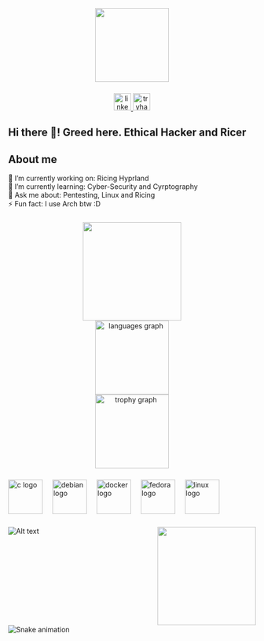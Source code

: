 <div align="center">
  <img height="150" src="https://user-images.githubusercontent.com/74038190/212284087-bbe7e430-757e-4901-90bf-4cd2ce3e1852.gif" />
</div>

###

<div align="center">
   <a href="https://www.linkedin.com/in/4abhijit" target="_blank">
  <img src="https://img.shields.io/static/v1?message=LinkedIn&logo=linkedin&label=&color=0077B5&logoColor=white&labelColor=&style=for-the-badge" height="35" alt="linkedin logo"  />
   </a>
 <a href="https://tryhackme.com/p/Greedoftheendless" target="_blank">
    <img src="https://img.shields.io/static/v1?message=TryHackMe&logo=tryhackme&label=&color=88cc14&logoColor=white&labelColor=&style=for-the-badge" height="35" alt="tryhackme logo"  />
  </a>
</div>

###

<h2 align="centre">Hi there 👋! Greed here. Ethical Hacker and Ricer
<h2 align="left">About me</h2>

<p align="left">🔭 I’m currently working on: Ricing Hyprland <br>🌱 I’m currently learning: Cyber-Security and Cyrptography<br>💬 Ask me about: Pentesting, Linux and Ricing<br>⚡ Fun fact: I use Arch btw :D</p>

###
###

<div align="center">
  <img src="https://streak-stats.demolab.com/?user=greedoftheendless&theme=midnight-purple&hide_border=false&count_private=true" height="200" />
</div>

<div align="center">
  <img src="https://github-readme-stats.vercel.app/api/top-langs?username=Greedoftheendless&locale=en&hide_title=false&layout=compact&card_width=320&langs_count=5&theme=dracula&hide_border=false" height="150" alt="languages graph"  />
</div>
<div align="center">
  <img src="https://github-profile-trophy.vercel.app?username=Greedoftheendless&theme=dracula&column=-1&row=1&margin-w=8&margin-h=8&no-bg=false&no-frame=false&order=4" height="150" alt="trophy graph"  />
</div>

###

###

<div align="left">
  <img src="https://cdn.jsdelivr.net/gh/devicons/devicon/icons/c/c-original.svg" height="70" alt="c logo"  />
  <img width="12" />
  <img src="https://cdn.jsdelivr.net/gh/devicons/devicon/icons/debian/debian-original.svg" height="70" alt="debian logo"  />
  <img width="12" />
  <img src="https://cdn.jsdelivr.net/gh/devicons/devicon/icons/docker/docker-original.svg" height="70" alt="docker logo"  />
  <img width="12" />
  <img src="https://cdn.jsdelivr.net/gh/devicons/devicon/icons/fedora/fedora-original.svg" height="70" alt="fedora logo"  />
  <img width="12" />
  <img src="https://cdn.jsdelivr.net/gh/devicons/devicon/icons/linux/linux-original.svg" height="70" alt="linux logo"  />
  <img width="12" />

###

<img align="right" height="200" width="200"
src="https://media4.giphy.com/media/v1.Y2lkPTc5MGI3NjExb2Q4MTZqMGRwbzdmcnluaW5jdm5kMG4xaG15dW90azliYm9haHBwMCZlcD12MV9pbnRlcm5hbF9naWZfYnlfaWQmY3Q9Zw/9CihaEMp5sORi/giphy.gif" />

###
![Alt text](https://spotify-recently-played-readme.vercel.app/api?user=316kpn2v6yjhte424m3t4rb3jtk4&unique={true|1|on|yes})

<br clear="both">

<img src="https://raw.githubusercontent.com/4-krishna/4-krishna/output/snake.svg" alt="Snake animation" />


###
